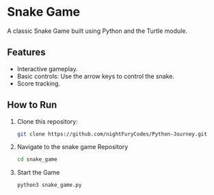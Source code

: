 # Snake Game

A classic Snake Game built using Python and the Turtle module.

## Features
- Interactive gameplay.
- Basic controls: Use the arrow keys to control the snake.
- Score tracking.

## How to Run
1. Clone this repository:
   ```bash
   git clone https://github.com/nightFuryCodes/Python-Journey.git

2. Navigate to the snake game Repository
    ```bash
   cd snake_game

3. Start the Game
   ```bash
   python3 snake_game.py

